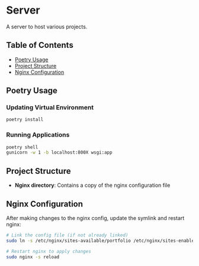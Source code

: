 # Server

A server to host various projects.

## Table of Contents
- [Poetry Usage](#poetry-usage)
- [Project Structure](#project-structure)
- [Nginx Configuration](#nginx-configuration)

## Poetry Usage

### Updating Virtual Environment
```bash
poetry install
```

### Running Applications
```bash
poetry shell
gunicorn -w 1 -b localhost:800X wsgi:app
```

## Project Structure

- **Nginx directory**: Contains a copy of the nginx configuration file

## Nginx Configuration

After making changes to the nginx config, update the symlink and restart nginx:

```bash
# Link the config file (if not already linked)
sudo ln -s /etc/nginx/sites-available/portfolio /etc/nginx/sites-enabled/

# Restart nginx to apply changes
sudo nginx -s reload
```
